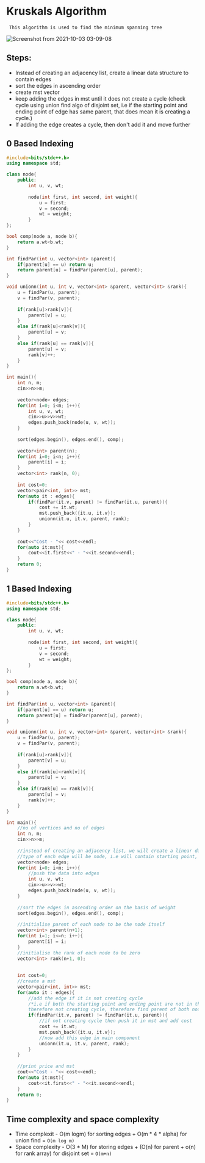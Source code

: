# Kruskals Algorithm
``` This algorithm is used to find the minimum spanning tree```

![Screenshot from 2021-10-03 03-09-08](https://user-images.githubusercontent.com/42698268/135732467-58f0639c-3da1-4e9d-bae0-5040d69473bc.png)

## Steps:
* Instead of creating an adjacency list, create a linear data structure to contain edges
* sort the edges in ascending order
* create mst vector
* keep adding the edges in mst until it does not create a cycle (check cycle using union find algo of disjoint set, i.e if the starting point and ending point of edge has same parent, that does mean it is creating a cycle.)
* If adding the edge creates a cycle, then don't add it and move further

## 0 Based Indexing
```cpp
#include<bits/stdc++.h>
using namespace std;

class node{
    public:
        int u, v, wt;
        
        node(int first, int second, int weight){
            u = first;
            v = second;
            wt = weight;
        }
};

bool comp(node a, node b){
    return a.wt<b.wt;
}

int findPar(int u, vector<int> &parent){
    if(parent[u] == u) return u;
    return parent[u] = findPar(parent[u], parent);
}

void unionn(int u, int v, vector<int> &parent, vector<int> &rank){
    u = findPar(u, parent);
    v = findPar(v, parent);
    
    if(rank[u]>rank[v]){
        parent[v] = u;
    }
    else if(rank[u]<rank[v]){
        parent[u] = v;
    }
    else if(rank[u] == rank[v]){
        parent[u] = v;
        rank[v]++;
    }
}

int main(){
    int n, m;
    cin>>n>>m;
    
    vector<node> edges;
    for(int i=0; i<m; i++){
        int u, v, wt;
        cin>>u>>v>>wt;
        edges.push_back(node(u, v, wt));
    }
    
    sort(edges.begin(), edges.end(), comp);
    
    vector<int> parent(n);
    for(int i=0; i<n; i++){
        parent[i] = i;
    }
    vector<int> rank(n, 0);
    
    int cost=0;
    vector<pair<int, int>> mst;
    for(auto it : edges){
        if(findPar(it.v, parent) != findPar(it.u, parent)){
            cost += it.wt;
            mst.push_back({it.u, it.v});
            unionn(it.u, it.v, parent, rank);
        }
    }
    
    cout<<"Cost - "<< cost<<endl;
    for(auto it:mst){
        cout<<it.first<<" - "<<it.second<<endl;
    }
    return 0;
}

```

## 1 Based Indexing
```cpp
#include<bits/stdc++.h>
using namespace std;

class node{
    public:
        int u, v, wt;
        
        node(int first, int second, int weight){
            u = first;
            v = second;
            wt = weight;
        }
};

bool comp(node a, node b){
    return a.wt<b.wt;
}

int findPar(int u, vector<int> &parent){
    if(parent[u] == u) return u;
    return parent[u] = findPar(parent[u], parent);
}

void unionn(int u, int v, vector<int> &parent, vector<int> &rank){
    u = findPar(u, parent);
    v = findPar(v, parent);
    
    if(rank[u]>rank[v]){
        parent[v] = u;
    }
    else if(rank[u]<rank[v]){
        parent[u] = v;
    }
    else if(rank[u] == rank[v]){
        parent[u] = v;
        rank[v]++;
    }
}

int main(){
    //no of vertices and no of edges
    int n, m;
    cin>>n>>m;
    
    //instead of creating an adjacency list, we will create a linear data structure of edges
    //type of each edge will be node, i.e will contain starting point, ending pt and weight
    vector<node> edges;
    for(int i=0; i<m; i++){
        //push the data into edges
        int u, v, wt;
        cin>>u>>v>>wt;
        edges.push_back(node(u, v, wt));
    }
    
    //sort the edges in ascending order on the basis of weight
    sort(edges.begin(), edges.end(), comp);
    
    //initialise parent of each node to be the node itself
    vector<int> parent(n+1);
    for(int i=1; i<=n; i++){
        parent[i] = i;
    }
    //initialise the rank of each node to be zero
    vector<int> rank(n+1, 0);
    
    
    int cost=0;
    //create a mst
    vector<pair<int, int>> mst;
    for(auto it : edges){
        //add the edge if it is not creating cycle
        /*i.e if both the starting point and ending point are not in the same component
        therefore not creating cycle, therefore find parent of both node */
        if(findPar(it.v, parent) != findPar(it.u, parent)){
            //if not creating cycle then push it in mst and add cost 
            cost += it.wt;
            mst.push_back({it.u, it.v});
            //now add this edge in main component
            unionn(it.u, it.v, parent, rank);
        }
    }
    
    //print price and mst
    cout<<"Cost - "<< cost<<endl;
    for(auto it:mst){
        cout<<it.first<<" - "<<it.second<<endl;
    }
    return 0;
}

```
## Time complexity and space complexity
* Time complexit - O(m logm) for sorting edges + O(m * 4 * alpha) for union find = ``` O(m log m) ```
* Space complexity - O(3 * M) for storing edges + (O(n) for parent + o(n) for rank array) for disjoint set = ```O(m+n)```
